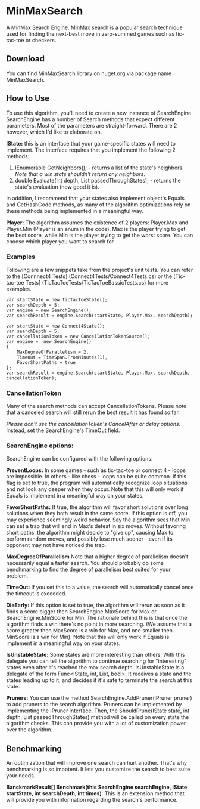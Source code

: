 # MinMaxSearch
A MinMax Search Engine.
MinMax search is a popular search technique used for finding the next-best move in zero-summed games such as tic-tac-toe or checkers.

## Download
You can find MinMaxSearch library on nuget.org via package name MinMaxSearch.

## How to Use
To use this algorithm, you'll need to create a new instance of SearchEngine. 
SearchEngine has a number of Search methods that expect different parameters. Most of the parameters are straight-forward. There are 2 however, which I'd like to elaborate on.

**IState:**
this is an interface that your game-specific states will need to implement. The interface requires that you implement the following 2 methods:
1) IEnumerable<IState> GetNeighbors(); - returns a list of the state's neighbors. *Note that a win state shouldn't return any neighbors*.
2) double Evaluate(int depth, List<IState> passedThroughStates); - returns the state's evaluation (how good it is).

In addition, I recommend that your states also implement object's Equals and GetHashCode methods, as many of the algorithm optimizations rely on these methods being implemented in a meaningful way.

**Player:**
The algorithm assumes the existence of 2 players: Player.Max and Player.Min (Player is an enum in the code).
Max is the player trying to get the best score, while Min is the player trying to get the worst score. You can choose which player you want to search for.

### Examples
Following are a few snippets take from the project's unit tests. You can refer to the [Connnect4 Tests] (Connect4Tests/Connect4Tests.cs) or the [Tic-tac-toe Tests] (TicTacToeTests/TicTacToeBassicTests.cs) for more examples.

```
var startState = new TicTacToeState();
var searchDepth = 5;
var engine = new SearchEngine();
var searchResult = engine.Search(startState, Player.Max, searchDepth);
```

```
var startState = new Connect4State();
var searchDepth = 5;
var cancellationToken = new CancellationTokenSource();
var engine =  new SearchEngine()
{
    MaxDegreeOfParallelism = 2,
    TimeOut = TimeSpan.FromMinutes(1),
    FavorShortPaths = true
};
var searchResult = engine.Search(startState, Player.Max, searchDepth, cancellationToken);
```

### CancellationToken
Many of the search methods can accept CancellationTokens. Please note that a canceled search will still rerun the best result it has found so far.

*Please don't use the cancellationToken's CancelAfter or delay options.* Instead, set the SearchEngine's TimeOut field.

### SearchEngine options:
SearchEngine can be configured with the following options:

**PreventLoops:**
In some games - such as tic-tac-toe or connect 4 - loops are impossible. In others - like chess - loops can be quite common. If this flag is set to true, the program will automatically recognize loop situations and not look any deeper when they occur.
Note that this will only work if Equals is implement in a meaningful way on your states.

**FavorShortPaths:**
If true, the algorithm will favor short solutions over long solutions when they both result in the same score.
If this option is off, you may experience seemingly weird behavior. Say the algorithm sees that Min can set a trap that will end in Max's defeat in six moves. Without favoring short paths, the algorithm might decide to "give up", causing Max to perform random moves, and possibly lose much sooner - even if its opponent may not have noticed the trap.

**MaxDegreeOfParallelism**
Note that a higher degree of parallelism doesn't necessarily equal a faster search. You should probably do some benchmarking to find the degree of parallelism best suited for your problem.

**TimeOut:**
If you set this to a value, the search will automatically cancel once the timeout is exceeded.

**DieEarly:**
If this option is set to true, the algorithm will rerun as soon as it finds a score bigger then SearchEngine.MaxScore for Max or SearchEngine.MinScore for Min.
The rationale behind this is that once the algorithm finds a win there's no point in more searching. (We assume that a score greater then MaxScore is a win for Max, and one smaller then MinScore is a win for Min).
Note that this will only work if Equals is implement in a meaningful way on your states.

**IsUnstableState:**
Some states are more interesting than others. With this delegate you can tell the algorithm to continue searching for "interesting" states even after it's reached the max search depth.
IsUnstableState is a delegate of the form Func<IState, int, List<IState>, bool>. It receives a state and the states leading up to it, and decides if it's safe to terminate the search at this state.

**Pruners:**
You can use the method SearchEngine.AddPruner(IPruner pruner) to add pruners to the search algorithm.
Pruners can be implemented by implementing the IPruner interface. Then, the ShouldPrune(IState state, int depth, List<IState> passedThroughStates) method will be called on every state the algorithm checks. This can provide you with a lot of customization power over the algorithm.

## Benchmarking
An optimization that will improve one search can hurt another. That's why benchmarking is so impotent. It lets you customize the search to best suite your needs.

**BanckmarkResult[] Benchmark(this SearchEngine searchEngine, IState startState, int searchDepth, int times)**: This is an extension method that will provide you with information regarding the search's performance.

